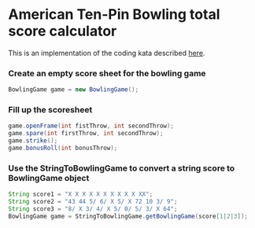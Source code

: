 # American Ten-Pin Bowling total score calculator

This is an implementation of the coding kata described [here](http://codingdojo.org/kata/Bowling/).

### Create an empty score sheet for the bowling game
```java
BowlingGame game = new BowlingGame();
```
### Fill up the scoresheet
```java
game.openFrame(int fistThrow, int secondThrow);
game.spare(int firstThrow, int secondThrow);
game.strike();
game.bonusRoll(int bonusThrow);
```
### Use the StringToBowlingGame to convert a string score to BowlingGame object
```java
String score1 = "X X X X X X X X X X XX";
String score2 = "43 44 5/ 6/ X 5/ X 72 10 3/ 9";
String score3 = "8/ X 3/ 4/ X 5/ 0/ 5/ 3/ X 64";
BowlingGame game = StringToBowlingGame.getBowlingGame(score[1|2|3]);
```